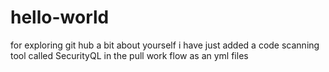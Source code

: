 # hello-world
for exploring git hub 
a bit about yourself
i have just added a code scanning tool called SecurityQL in the pull work flow as an yml files
